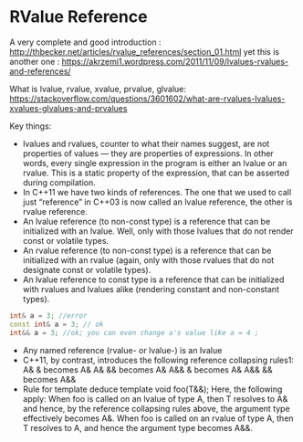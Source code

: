 # RValue Reference

A very complete and good introduction : http://thbecker.net/articles/rvalue_references/section_01.html
yet this is another one : https://akrzemi1.wordpress.com/2011/11/09/lvalues-rvalues-and-references/

What is lvalue, rvalue, xvalue, prvalue, glvalue:
https://stackoverflow.com/questions/3601602/what-are-rvalues-lvalues-xvalues-glvalues-and-prvalues

Key things:
*  lvalues and rvalues, counter to what their names suggest, are not properties of values — they are properties of expressions. In other words, every single expression in the program is either an lvalue or an rvalue. This is a static property of the expression, that can be asserted during compilation.
* In C++11 we have two kinds of references. The one that we used to call just “reference” in C++03 is now called an lvalue reference, the other is rvalue reference.
* An lvalue reference (to non-const type) is a reference that can be initialized with an lvalue. Well, only with those lvalues that do not render const or volatile types. 
* An rvalue reference (to non-const type) is a reference that can be initialized with an rvalue (again, only with those rvalues that do not designate const or volatile types).
* An lvalue reference to const type is a reference that can be initialized with rvalues and lvalues alike (rendering constant and non-constant types).
```c++
int& a = 3; //error
const int& a = 3; // ok
int&& a = 3; //ok; you can even change a's value like a = 4 ;
```
* Any named reference (rvalue- or lvalue-) is an lvalue
*  C++11, by contrast, introduces the following reference collapsing rules1:
 A& & becomes A&
 A& && becomes A&
 A&& & becomes A&
 A&& && becomes A&&
* Rule for template deduce
template<typename T>
void foo(T&&);
Here, the following apply:
When foo is called on an lvalue of type A, then T resolves to A& and hence, by the reference collapsing rules above, the argument type effectively becomes A&.
When foo is called on an rvalue of type A, then T resolves to A, and hence the argument type becomes A&&.




